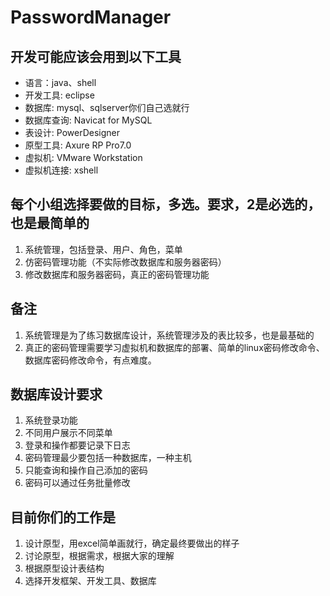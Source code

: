 # PasswordManager

## 开发可能应该会用到以下工具
* 语言：java、shell 
* 开发工具: eclipse
* 数据库: mysql、sqlserver你们自己选就行 
* 数据库查询: Navicat for MySQL 
* 表设计: PowerDesigner 
* 原型工具: Axure RP Pro7.0 
* 虚拟机: VMware Workstation
* 虚拟机连接: xshell


## 每个小组选择要做的目标，多选。要求，2是必选的，也是最简单的
1. 系统管理，包括登录、用户、角色，菜单 
2. 仿密码管理功能（不实际修改数据库和服务器密码） 
3. 修改数据库和服务器密码，真正的密码管理功能

## 备注
1. 系统管理是为了练习数据库设计，系统管理涉及的表比较多，也是最基础的 
2. 真正的密码管理需要学习虚拟机和数据库的部署、简单的linux密码修改命令、数据库密码修改命令，有点难度。

## 数据库设计要求
1. 系统登录功能 
2. 不同用户展示不同菜单 
3. 登录和操作都要记录下日志 
4. 密码管理最少要包括一种数据库，一种主机 
5. 只能查询和操作自己添加的密码 
6. 密码可以通过任务批量修改

## 目前你们的工作是
1. 设计原型，用excel简单画就行，确定最终要做出的样子 
2. 讨论原型，根据需求，根据大家的理解 
3. 根据原型设计表结构 
4. 选择开发框架、开发工具、数据库
